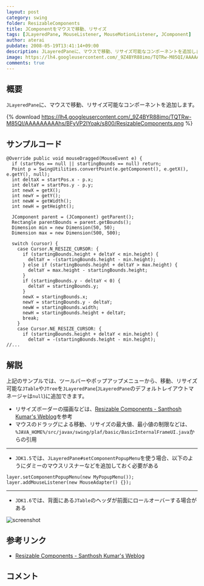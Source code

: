 ```yaml
---
layout: post
category: swing
folder: ResizableComponents
title: JComponentをマウスで移動、リサイズ
tags: [JLayeredPane, MouseListener, MouseMotionListener, JComponent]
author: aterai
pubdate: 2008-05-19T13:41:14+09:00
description: JLayeredPaneに、マウスで移動、リサイズ可能なコンポーネントを追加します。
image: https://lh4.googleusercontent.com/_9Z4BYR88imo/TQTRw-M85QI/AAAAAAAAAhs/BFyVP2IYoak/s800/ResizableComponents.png
comments: true
---
```

## 概要
`JLayeredPane`に、マウスで移動、リサイズ可能なコンポーネントを追加します。

{% download https://lh4.googleusercontent.com/_9Z4BYR88imo/TQTRw-M85QI/AAAAAAAAAhs/BFyVP2IYoak/s800/ResizableComponents.png %}

## サンプルコード
<pre class="prettyprint"><code>@Override public void mouseDragged(MouseEvent e) {
  if (startPos == null || startingBounds == null) return;
  Point p = SwingUtilities.convertPoint(e.getComponent(), e.getX(), e.getY(), null);
  int deltaX = startPos.x - p.x;
  int deltaY = startPos.y - p.y;
  int newX = getX();
  int newY = getY();
  int newW = getWidth();
  int newH = getHeight();

  JComponent parent = (JComponent) getParent();
  Rectangle parentBounds = parent.getBounds();
  Dimension min = new Dimension(50, 50);
  Dimension max = new Dimension(500, 500);

  switch (cursor) {
    case Cursor.N_RESIZE_CURSOR: {
      if (startingBounds.height + deltaY &lt; min.height) {
        deltaY = -(startingBounds.height - min.height);
      } else if (startingBounds.height + deltaY &gt; max.height) {
        deltaY = max.height - startingBounds.height;
      }
      if (startingBounds.y - deltaY &lt; 0) {
        deltaY = startingBounds.y;
      }
      newX = startingBounds.x;
      newY = startingBounds.y - deltaY;
      newW = startingBounds.width;
      newH = startingBounds.height + deltaY;
      break;
    }
    case Cursor.NE_RESIZE_CURSOR: {
      if (startingBounds.height + deltaY &lt; min.height) {
        deltaY = -(startingBounds.height - min.height);
//...
</code></pre>

## 解説
上記のサンプルでは、ツールバーやポップアップメニューから、移動、リサイズ可能な`JTable`や`JTree`を`JLayeredPane`(`JLayeredPane`のデフォルトレイアウトマネージャは`null`)に追加できます。

- リサイズボーダーの描画などは、[Resizable Components - Santhosh Kumar's Weblog](http://www.jroller.com/santhosh/entry/resizable_components)を参考
- マウスのドラッグによる移動、リサイズの最大値、最小値の制限などは、`%JAVA_HOME%/src/javax/swing/plaf/basic/BasicInternalFrameUI.java`からの引用

<!-- dummy comment line for breaking list -->

- - - -
- `JDK1.5`では、`JLayeredPane#setComponentPopupMenu`を使う場合、以下のようにダミーのマウスリスナーなどを追加しておく必要がある

<!-- dummy comment line for breaking list -->

<pre class="prettyprint"><code>layer.setComponentPopupMenu(new MyPopupMenu());
layer.addMouseListener(new MouseAdapter() {});
</code></pre>

- - - -
- `JDK1.6`では、背面にある`JTable`のヘッダが前面にロールオーバーする場合がある

<!-- dummy comment line for breaking list -->

![screenshot](https://lh4.googleusercontent.com/_9Z4BYR88imo/TQTRzAZnaVI/AAAAAAAAAhw/t9TWz3YYv6U/s800/ResizableComponents1.png)

## 参考リンク
- [Resizable Components - Santhosh Kumar's Weblog](http://www.jroller.com/santhosh/entry/resizable_components)

<!-- dummy comment line for breaking list -->

## コメント
